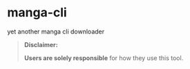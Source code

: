 # manga-cli
yet another manga cli downloader

> **Disclaimer:**
> 
> **Users are solely responsible** for how they use this tool.  
